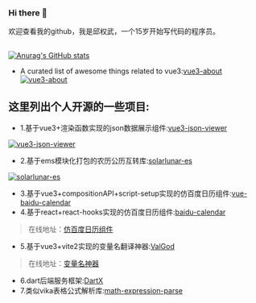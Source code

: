 ### Hi there 👋
欢迎查看我的github，我是邱权武，一个15岁开始写代码的程序员。
##
[![Anurag's GitHub stats](https://github-readme-stats.vercel.app/api?username=qiuquanwu&show_icons=true&theme=radical)](https://github.com/anuraghazra/github-readme-stats)


- A curated list of awesome things related to 
vue3:[vue3-about](https://github.com/qiuquanwu/vue3-about)
[![vue3-about](https://github-readme-stats.vercel.app/api/pin/?username=qiuquanwu&repo=vue3-about)](https://github.com/qiuquanwu/vue3-about)

## 这里列出个人开源的一些项目:

- 1.基于vue3+渲染函数实现的json数据展示组件:[vue3-json-viewer](https://github.com/qiuquanwu/vue3-json-viewer)

[![vue3-json-viewer](https://github-readme-stats.vercel.app/api/pin/?username=qiuquanwu&repo=vue3-json-viewer)](https://github.com/qiuquanwu/vue3-json-viewer)
- 2.基于ems模块化打包的农历公历互转库:[solarlunar-es](https://github.com/qiuquanwu/solarlunar-es)

[![solarlunar-es](https://github-readme-stats.vercel.app/api/pin/?username=qiuquanwu&repo=solarlunar-es)](https://github.com/qiuquanwu/solarlunar-es)
- 3.基于vue3+compositionAPI+script-setup实现的仿百度日历组件:[vue-baidu-calendar](https://github.com/qiuquanwu/vue-baidu-calendar)
- 4.基于react+react-hooks实现的仿百度日历组件:[baidu-calendar](https://github.com/qiuquanwu/baidu-calendar)
> 在线地址：[仿百度日历组件](https://isfive.gitee.io/baidu-calendar/)
- 5.基于vue3+vite2实现的变量名翻译神器:[ValGod](https://github.com/qiuquanwu/ValGod)
> 在线地址：[变量名神器](http://isfive.gitee.io/vite-programer/)
- 6.dart后端服务框架:[DartX](https://github.com/qiuquanwu/dartX)
- 7.类似vika表格公式解析库:[math-expression-parse](https://github.com/qiuquanwu/math-expression-parse)

